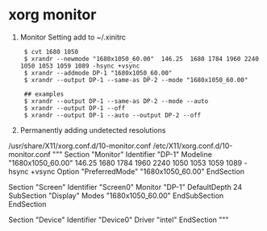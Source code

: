 xorg monitor
============

1. Monitor Setting add to ~/.xinitrc

        $ cvt 1680 1050
        $ xrandr --newmode "1680x1050_60.00"  146.25  1680 1784 1960 2240  1050 1053 1059 1089 -hsync +vsync
        $ xrandr --addmode DP-1 "1680x1050_60.00"
        $ xrandr --output DP-1 --same-as DP-2 --mode "1680x1050_60.00"
        
        ## examples
        $ xrandr --output DP-1 --same-as DP-2 --mode --auto
        $ xrandr --output DP-1 --off
        $ xrandr --output DP-1 --auto --output DP-2 --off

2. Permanently adding undetected resolutions

/usr/share/X11/xorg.conf.d/10-monitor.conf
/etc/X11/xorg.conf.d/10-monitor.conf
"""
Section "Monitor"
    Identifier "DP-1"
    Modeline "1680x1050_60.00"  146.25  1680 1784 1960 2240  1050 1053 1059 1089 -hsync +vsync
    Option "PreferredMode" "1680x1050_60.00"
EndSection

Section "Screen"
    Identifier "Screen0"
    Monitor "DP-1"
    DefaultDepth 24
    SubSection "Display"
        Modes "1680x1050_60.00"
    EndSubSection
EndSection

Section "Device"
    Identifier "Device0"
    Driver "intel"
EndSection
"""

